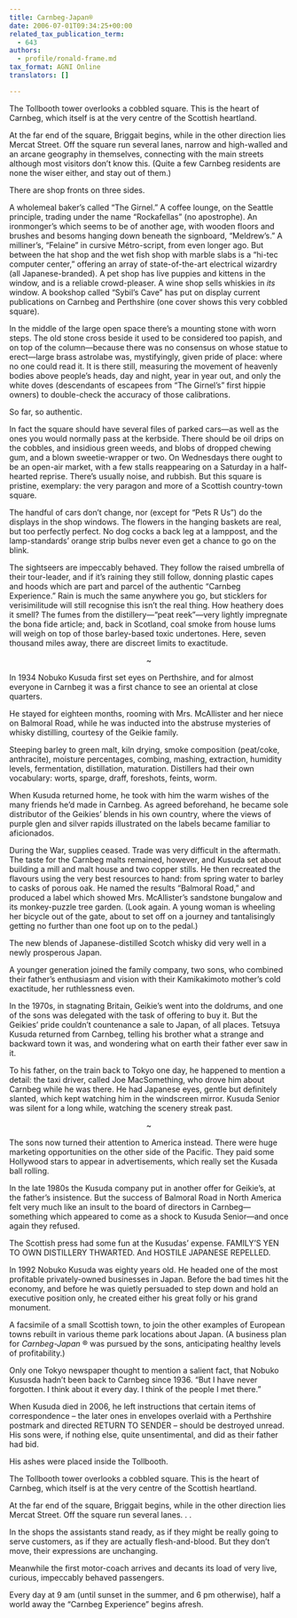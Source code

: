 ```yaml
---
title: Carnbeg-Japan®
date: 2006-07-01T09:34:25+00:00
related_tax_publication_term:
  - 643
authors:
  - profile/ronald-frame.md
tax_format: AGNI Online
translators: []

---
```

The Tollbooth tower overlooks a cobbled square. This is the heart of Carnbeg, which itself is at the very centre of the Scottish heartland.

At the far end of the square, Briggait begins, while in the other direction lies Mercat Street. Off the square run several lanes, narrow and high-walled and an arcane geography in themselves, connecting with the main streets although most visitors don’t know this. (Quite a few Carnbeg residents are none the wiser either, and stay out of them.)

There are shop fronts on three sides.

A wholemeal baker’s called “The Girnel.” A coffee lounge, on the Seattle principle, trading under the name “Rockafellas” (no apostrophe). An ironmonger’s which seems to be of another age, with wooden floors and brushes and besoms hanging down beneath the signboard, “Meldrew’s.” A milliner’s, “Felaine” in cursive Métro-script, from even longer ago. But between the hat shop and the wet fish shop with marble slabs is a “hi-tec computer center,” offering an array of state-of-the-art electrical wizardry (all Japanese-branded). A pet shop has live puppies and kittens in the window, and is a reliable crowd-pleaser. A wine shop sells whiskies in _its_ window. A bookshop called “Sybil’s Cave” has put on display current publications on Carnbeg and Perthshire (one cover shows this very cobbled square).

In the middle of the large open space there’s a mounting stone with worn steps. The old stone cross beside it used to be considered too papish, and on top of the column—because there was no consensus on whose statue to erect—large brass astrolabe was, mystifyingly, given pride of place: where no one could read it. It is there still, measuring the movement of heavenly bodies above people’s heads, day and night, year in year out, and only the white doves (descendants of escapees from “The Girnel’s” first hippie owners) to double-check the accuracy of those calibrations.

So far, so authentic.

In fact the square should have several files of parked cars—as well as the ones you would normally pass at the kerbside. There should be oil drips on the cobbles, and insidious green weeds, and blobs of dropped chewing gum, and a blown sweetie-wrapper or two. On Wednesdays there ought to be an open-air market, with a few stalls reappearing on a Saturday in a half-hearted reprise. There’s usually noise, and rubbish. But this square is pristine, exemplary: the very paragon and more of a Scottish country-town square.

The handful of cars don’t change, nor (except for “Pets R Us”) do the displays in the shop windows. The flowers in the hanging baskets are real, but too perfectly perfect. No dog cocks a back leg at a lamppost, and the lamp-standards’ orange strip bulbs never even get a chance to go on the blink.

The sightseers are impeccably behaved. They follow the raised umbrella of their tour-leader, and if it’s raining they still follow, donning plastic capes and hoods which are part and parcel of the authentic “Carnbeg Experience.” Rain is much the same anywhere you go, but sticklers for verisimilitude will still recognise this isn’t the real thing. How heathery does it smell? The fumes from the distillery—“peat reek”—very lightly impregnate the bona fide article; and, back in Scotland, coal smoke from house lums will weigh on top of those barley-based toxic undertones. Here, seven thousand miles away, there are discreet limits to exactitude.

<p style="text-align: center;">
  ~
</p>

In 1934 Nobuko Kusuda first set eyes on Perthshire, and for almost everyone in Carnbeg it was a first chance to see an oriental at close quarters.

He stayed for eighteen months, rooming with Mrs. McAllister and her niece on Balmoral Road, while he was inducted into the abstruse mysteries of whisky distilling, courtesy of the Geikie family.

Steeping barley to green malt, kiln drying, smoke composition (peat/coke, anthracite), moisture percentages, combing, mashing, extraction, humidity levels, fermentation, distillation, maturation. Distillers had their own vocabulary: worts, sparge, draff, foreshots, feints, worm.

When Kusuda returned home, he took with him the warm wishes of the many friends he’d made in Carnbeg. As agreed beforehand, he became sole distributor of the Geikies’ blends in his own country, where the views of purple glen and silver rapids illustrated on the labels became familiar to aficionados.

During the War, supplies ceased. Trade was very difficult in the aftermath. The taste for the Carnbeg malts remained, however, and Kusuda set about building a mill and malt house and two copper stills. He then recreated the flavours using the very best resources to hand: from spring water to barley to casks of porous oak. He named the results “Balmoral Road,” and produced a label which showed Mrs. McAllister’s sandstone bungalow and its monkey-puzzle tree garden. (Look again. A young woman is wheeling her bicycle out of the gate, about to set off on a journey and tantalisingly getting no further than one foot up on to the pedal.)

The new blends of Japanese-distilled Scotch whisky did very well in a newly prosperous Japan.

A younger generation joined the family company, two sons, who combined their father’s enthusiasm and vision with their Kamikakimoto mother’s cold exactitude, her ruthlessness even.

In the 1970s, in stagnating Britain, Geikie’s went into the doldrums, and one of the sons was delegated with the task of offering to buy it. But the Geikies’ pride couldn’t countenance a sale to Japan, of all places. Tetsuya Kusuda returned from Carnbeg, telling his brother what a strange and backward town it was, and wondering what on earth their father ever saw in it.

To his father, on the train back to Tokyo one day, he happened to mention a detail: the taxi driver, called Joe MacSomething, who drove him about Carnbeg while he was there. He had Japanese eyes, gentle but definitely slanted, which kept watching him in the windscreen mirror. Kusuda Senior was silent for a long while, watching the scenery streak past.

<p style="text-align: center;">
  ~
</p>

The sons now turned their attention to America instead. There were huge marketing opportunities on the other side of the Pacific. They paid some Hollywood stars to appear in advertisements, which really set the Kusada ball rolling.

In the late 1980s the Kusuda company put in another offer for Geikie’s, at the father’s insistence. But the success of Balmoral Road in North America felt very much like an insult to the board of directors in Carnbeg—something which appeared to come as a shock to Kusuda Senior—and once again they refused.

The Scottish press had some fun at the Kusudas’ expense. FAMILY’S YEN TO OWN DISTILLERY THWARTED. And HOSTILE JAPANESE REPELLED.

In 1992 Nobuko Kusuda was eighty years old. He headed one of the most profitable privately-owned businesses in Japan. Before the bad times hit the economy, and before he was quietly persuaded to step down and hold an executive position only, he created either his great folly or his grand monument.

A facsimile of a small Scottish town, to join the other examples of European towns rebuilt in various theme park locations about Japan. (A business plan for _Carnbeg-Japan_ ® was pursued by the sons, anticipating healthy levels of profitability.)

Only one Tokyo newspaper thought to mention a salient fact, that Nobuko Kususda hadn’t been back to Carnbeg since 1936. “But I have never forgotten. I think about it every day. I think of the people I met there.”

When Kusuda died in 2006, he left instructions that certain items of correspondence &#8211; the later ones in envelopes overlaid with a Perthshire postmark and directed RETURN TO SENDER &#8211; should be destroyed unread. His sons were, if nothing else, quite unsentimental, and did as their father had bid.

His ashes were placed inside the Tollbooth.

The Tollbooth tower overlooks a cobbled square. This is the heart of Carnbeg, which itself is at the very centre of the Scottish heartland.

At the far end of the square, Briggait begins, while in the other direction lies Mercat Street. Off the square run several lanes. . .

In the shops the assistants stand ready, as if they might be really going to serve customers, as if they are actually flesh-and-blood. But they don’t move, their expressions are unchanging.

Meanwhile the first motor-coach arrives and decants its load of very live, curious, impeccably behaved passengers.

Every day at 9 am (until sunset in the summer, and 6 pm otherwise), half a world away the “Carnbeg Experience” begins afresh.